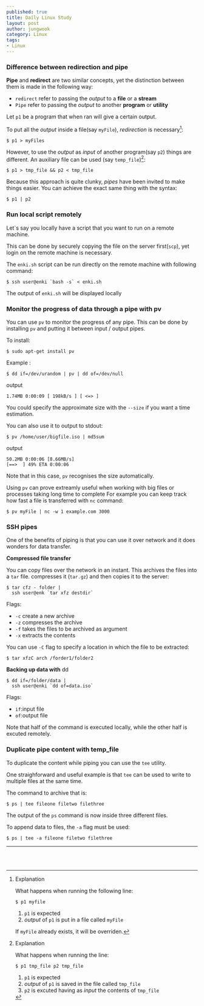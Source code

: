 ```yaml
---
published: true
title: Daily Linux Study
layout: post
author: jungwook
category: Linux
tags:
- Linux
---
```


### Difference between redirection and pipe

**Pipe** and **redirect** are two similar concepts, yet the distinction between them is made in the following way:
+ `redirect` refer to passing the *output* to a **file** or a **stream**
+ `Pipe` refer to passing the *output* to another **program** or **utility**

Let `p1` be a program that when ran will give a certain output.

To put all the *output* inside a file(say `myFile`), *redirection* is necessary[^1]:


```{.bash}
$ p1 > myFiles
```

However, to use the *output* as *input* of another program(say `p2`) things are different. An auxiliary file can be used (say `temp_file`)[^2]:


```{.bash}
$ p1 > tmp_file && p2 < tmp_file
```

Because this approach is quite clunky, *pipes* have been invited to make things easier. You can achieve the exact same thing with the syntax:


```{.bash}
$ p1 | p2
```

### Run local script remotely

Let\`s say you locally have a script that you want to run on a remote machine.

This can be done by securely copying the file on the server first(`scp`), yet login on the remote machine is necessary.

The `enki.sh` script can be run directly on the remote machine with following command:


```{.bash}
$ ssh user@enki `bash -s` < enki.sh
```

The output of `enki.sh` will be displayed locally

### Monitor the progress of data through a pipe with pv

You can use `pv` to monitor the progress of any pipe. This can be done by installing `pv` and putting it between input / output pipes.

To install:


```{.bash}
$ sudo apt-get install pv
```

Example :


```{.bash}
$ dd if=/dev/urandom | pv | dd of=/dev/null
```

output


```{.bash}
1.74MB 0:00:09 [ 198kB/s ] [ <=> ]
```

You could specify the approximate size with the `--size` if you want a time estimation.

You can also use it to output to stdout:


```{.bash}
$ pv /home/user/bigfile.iso | md5sum
```

output

```{.bash}
50.2MB 0:00:06 [8.66MB/s]
[==>  ] 49% ETA 0:00:06
```

Note that in this case, `pv` recognises the size automatically.

Using `pv` can prove extreamly useful when working with big files or processes taking long time to complete For example you can keep track how fast a file is transferred with `nc` command:


```{.bash}
$ pv myFile | nc -w 1 example.com 3000
```

### SSH pipes

One of the benefits of piping is that you can use it over network and it does wonders for data transfer.

**Compressed file transfer**

You can copy files over the network in an instant. This archives the files into a `tar`  file. compresses it (`tar.gz`) and then copies it to the server:


```{.bash}
$ tar cfz - folder |
  ssh user@enk `tar xfz destdir`
```

Flags:
+ `-c` create a new archive
+ `-z` compresses the archive
+ `-f` takes the files to be archived as argument
+ `-x` extracts the contents

You can use `-C` flag to specify a location in which the file to be extracted:


```{.bash}
$ tar xfzC arch /forder1/folder2
```

**Backing up data with** dd


```{.bash}
$ dd if=/folder/data |
  ssh user@enki `dd of=data.iso`
```

Flags:

+ `if`:input file
+ `of`:output file

Note that half of the command is executed locally, while the other half is excuted remotely.

### Duplicate pipe content with temp_file

To duplicate the content while piping you can use the `tee` utility.

One straighforward and useful example is that `tee` can be used to write to multiple files at the same time.

The command to archive that is:


```{.bash}
$ ps | tee fileone filetwo filethree
```

The output of the `ps` command is now inside three different files.

To append data to files, the `-a` flag must be used:


```{.bash}
$ ps | tee -a fileone filetwo filethree
```

---

<BR>

[^1]: Explanation

    What happens when running the following line:

    ```{.bash}
    $ p1 myfile
    ```
    1. `p1` is expected
    2. *output* of `p1` is put in a file called `myFile`
      
    If `myFile` already exists, it will be overriden.

<BR>

[^2]: Explanation
 
    What happens when running the line:

    ```{.bash}
    $ p1 tmp_file p2 tmp_file
    ```
    1. `p1` is expected
    2. *output* of `p1` is saved in the file called `tmp_file`
    3. `p2` is excuted having as *input* the contents of `tmp_file`


